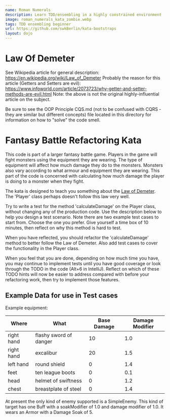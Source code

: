 ```yaml
---
name: Roman Numerals
description: Learn TDD/ensembling in a highly constrained environment
image: roman_numerals_kata_zombie.webp
tags: TDD ensembling beginner
url: https://github.com/swkBerlin/kata-bootstraps
layout: dojo
---
```

﻿Law Of Demeter
===============================
See Wikipedia article for general description: https://en.wikipedia.org/wiki/Law_of_Demeter
Probably the reason for this article (Getters and Setters are evil): https://www.infoworld.com/article/2073723/why-getter-and-setter-methods-are-evil.html
Note: the above is not the original highly-influential article on the subject.

Be sure to see the OOP Principle CQS.md (not to be confused with CQRS - they are similar but different concepts) file
located in this directory for information on how to "solve" the code smell.

Fantasy Battle Refactoring Kata
===============================

This code is part of a larger fantasy battle game. Players in the game will fight monsters using the equipment they are wearing.
The type of equipment will affect how much damage they do to the monsters. Monsters also vary according to what armour and equipment they are wearing.
This part of the code is concerned with calculating how much damage the player is doing to a monster when they fight.

The kata is designed to teach you something about the [Law of Demeter](https://en.wikipedia.org/wiki/Law_of_Demeter).
The 'Player' class perhaps doesn't follow this law very well.

Try to write a test for the method 'calculateDamage' on the Player class, without changing any of the production code.
Use the description below to help you design a test scenario. Note there are two example test cases to start from. Choose the one you prefer.
Give yourself a time box of 10 minutes, then reflect on why this method is hard to test.

When you have reflected, you should refactor the 'calculateDamage' method to better follow the Law of Demeter.
Also add test cases to cover the functionality in the Player class.

When you feel that you are done, depending on how much time you have, you may continue to implement tests until you have good coverage or look through the TODO in the code (Alt+6 in IntelliJ). Reflect on which of these TODO hints will now be easier to address compared with before your refactoring work, then try to implement those features.

Example Data for use in Test cases
----------------------------------

Example equipment:

| Where     | What            | Base Damage | Damage Modifier |
|-----------|-----------------|-------------|-----------------|
| right hand|  flashy sword of danger | 10  | 1.0             |
| right hand|  excalibur              | 20  | 1.5             |
| left hand |  round shield           |  0  | 1.4             |
| feet      |  ten league boots       |  0  | 0.1             |
| head      |  helmet of swiftness    |  0  | 1.2             |
| chest     |  breastplate of steel   |  0  | 1.4             |

At present the only kind of enemy supported is a SimpleEnemy. This kind of target has one Buff with a soakModifier of 1.0 and damage modifier of 1.0. It wears an Armor with a Damage Soak of 5.
